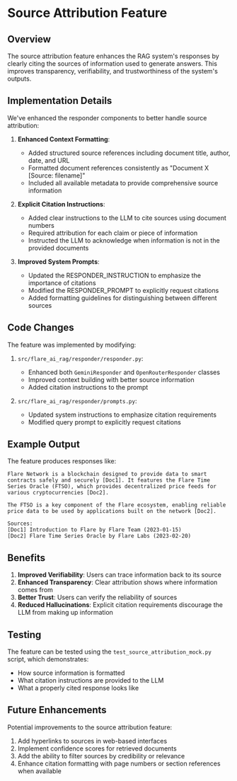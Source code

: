 # Source Attribution Feature

## Overview

The source attribution feature enhances the RAG system's responses by clearly citing the sources of information used to generate answers. This improves transparency, verifiability, and trustworthiness of the system's outputs.

## Implementation Details

We've enhanced the responder components to better handle source attribution:

1. **Enhanced Context Formatting**:
   - Added structured source references including document title, author, date, and URL
   - Formatted document references consistently as "Document X [Source: filename]"
   - Included all available metadata to provide comprehensive source information

2. **Explicit Citation Instructions**:
   - Added clear instructions to the LLM to cite sources using document numbers
   - Required attribution for each claim or piece of information
   - Instructed the LLM to acknowledge when information is not in the provided documents

3. **Improved System Prompts**:
   - Updated the RESPONDER_INSTRUCTION to emphasize the importance of citations
   - Modified the RESPONDER_PROMPT to explicitly request citations
   - Added formatting guidelines for distinguishing between different sources

## Code Changes

The feature was implemented by modifying:

1. `src/flare_ai_rag/responder/responder.py`:
   - Enhanced both `GeminiResponder` and `OpenRouterResponder` classes
   - Improved context building with better source information
   - Added citation instructions to the prompt

2. `src/flare_ai_rag/responder/prompts.py`:
   - Updated system instructions to emphasize citation requirements
   - Modified query prompt to explicitly request citations

## Example Output

The feature produces responses like:

```
Flare Network is a blockchain designed to provide data to smart contracts safely and securely [Doc1]. It features the Flare Time Series Oracle (FTSO), which provides decentralized price feeds for various cryptocurrencies [Doc2].

The FTSO is a key component of the Flare ecosystem, enabling reliable price data to be used by applications built on the network [Doc2].

Sources:
[Doc1] Introduction to Flare by Flare Team (2023-01-15)
[Doc2] Flare Time Series Oracle by Flare Labs (2023-02-20)
```

## Benefits

1. **Improved Verifiability**: Users can trace information back to its source
2. **Enhanced Transparency**: Clear attribution shows where information comes from
3. **Better Trust**: Users can verify the reliability of sources
4. **Reduced Hallucinations**: Explicit citation requirements discourage the LLM from making up information

## Testing

The feature can be tested using the `test_source_attribution_mock.py` script, which demonstrates:
- How source information is formatted
- What citation instructions are provided to the LLM
- What a properly cited response looks like

## Future Enhancements

Potential improvements to the source attribution feature:
1. Add hyperlinks to sources in web-based interfaces
2. Implement confidence scores for retrieved documents
3. Add the ability to filter sources by credibility or relevance
4. Enhance citation formatting with page numbers or section references when available 